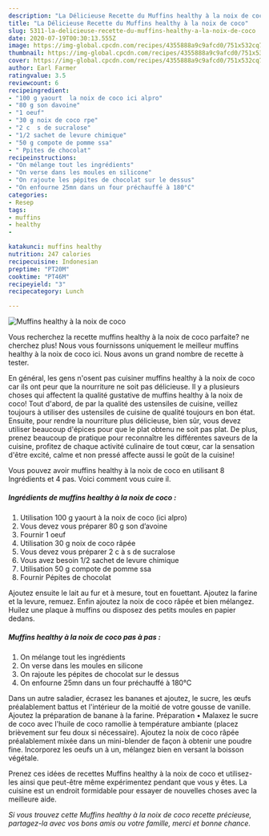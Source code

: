 ```yaml
---
description: "La Délicieuse Recette du Muffins healthy à la noix de coco"
title: "La Délicieuse Recette du Muffins healthy à la noix de coco"
slug: 5311-la-delicieuse-recette-du-muffins-healthy-a-la-noix-de-coco
date: 2020-07-19T00:30:13.555Z
image: https://img-global.cpcdn.com/recipes/4355888a9c9afcd0/751x532cq70/muffins-healthy-a-la-noix-de-coco-photo-principale-de-la-recette.jpg
thumbnail: https://img-global.cpcdn.com/recipes/4355888a9c9afcd0/751x532cq70/muffins-healthy-a-la-noix-de-coco-photo-principale-de-la-recette.jpg
cover: https://img-global.cpcdn.com/recipes/4355888a9c9afcd0/751x532cq70/muffins-healthy-a-la-noix-de-coco-photo-principale-de-la-recette.jpg
author: Earl Farmer
ratingvalue: 3.5
reviewcount: 6
recipeingredient:
- "100 g yaourt  la noix de coco ici alpro"
- "80 g son davoine"
- "1 oeuf"
- "30 g noix de coco rpe"
- "2 c  s de sucralose"
- "1/2 sachet de levure chimique"
- "50 g compote de pomme ssa"
- " Ppites de chocolat"
recipeinstructions:
- "On mélange tout les ingrédients"
- "On verse dans les moules en silicone"
- "On rajoute les pépites de chocolat sur le dessus"
- "On enfourne 25mn dans un four préchauffé à 180°C"
categories:
- Resep
tags:
- muffins
- healthy
- 

katakunci: muffins healthy  
nutrition: 247 calories
recipecuisine: Indonesian
preptime: "PT20M"
cooktime: "PT46M"
recipeyield: "3"
recipecategory: Lunch

---
```



![Muffins healthy à la noix de coco](https://img-global.cpcdn.com/recipes/4355888a9c9afcd0/751x532cq70/muffins-healthy-a-la-noix-de-coco-photo-principale-de-la-recette.jpg)

Vous recherchez la recette muffins healthy à la noix de coco parfaite? ne cherchez plus! Nous vous fournissons uniquement le meilleur muffins healthy à la noix de coco ici. Nous avons un grand nombre de recette à tester.

En général, les gens n'osent pas cuisiner muffins healthy à la noix de coco car ils ont peur que la nourriture ne soit pas délicieuse. Il y a plusieurs choses qui affectent la qualité gustative de muffins healthy à la noix de coco! Tout d'abord, de par la qualité des ustensiles de cuisine, veillez toujours à utiliser des ustensiles de cuisine de qualité toujours en bon état. Ensuite, pour rendre la nourriture plus délicieuse, bien sûr, vous devez utiliser beaucoup d'épices pour que le plat obtenu ne soit pas plat. De plus, prenez beaucoup de pratique pour reconnaître les différentes saveurs de la cuisine, profitez de chaque activité culinaire de tout cœur, car la sensation d'être excité, calme et non pressé affecte aussi le goût de la cuisine!

<!--inarticleads1-->

Vous pouvez avoir muffins healthy à la noix de coco en utilisant 8 Ingrédients et 4 pas. Voici comment vous cuire il.

##### Ingrédients de muffins healthy à la noix de coco :

1. Utilisation 100 g yaourt à la noix de coco (ici alpro)
1. Vous devez vous préparer 80 g son d’avoine
1. Fournir 1 oeuf
1. Utilisation 30 g noix de coco râpée
1. Vous devez vous préparer 2 c à s de sucralose
1. Vous avez besoin 1/2 sachet de levure chimique
1. Utilisation 50 g compote de pomme ssa
1. Fournir  Pépites de chocolat


Ajoutez ensuite le lait au fur et à mesure, tout en fouettant. Ajoutez la farine et la levure, remuez. Enfin ajoutez la noix de coco râpée et bien mélangez. Huilez une plaque à muffins ou disposez des petits moules en papier dedans. 

<!--inarticleads2-->

##### Muffins healthy à la noix de coco pas à pas :

1. On mélange tout les ingrédients
1. On verse dans les moules en silicone
1. On rajoute les pépites de chocolat sur le dessus
1. On enfourne 25mn dans un four préchauffé à 180°C


Dans un autre saladier, écrasez les bananes et ajoutez, le sucre, les œufs préalablement battus et l&#39;intérieur de la moitié de votre gousse de vanille. Ajoutez la préparation de banane à la farine. Préparation • Malaxez le sucre de coco avec l&#39;huile de coco ramollie à température ambiante (placez brièvement sur feu doux si nécessaire). Ajoutez la noix de coco râpée préalablement mixée dans un mini-blender de façon à obtenir une poudre fine. Incorporez les oeufs un à un, mélangez bien en versant la boisson végétale. 

<!--inarticleads1-->

<p>
Prenez ces idées de recettes Muffins healthy à la noix de coco et utilisez-les ainsi que peut-être même expérimentez pendant que vous y êtes. La cuisine est un endroit formidable pour essayer de nouvelles choses avec la meilleure aide.
</p>

<p>
<i>Si vous trouvez cette Muffins healthy à la noix de coco recette précieuse, partagez-la avec vos bons amis ou votre famille, merci et bonne chance.</i>
</p>
